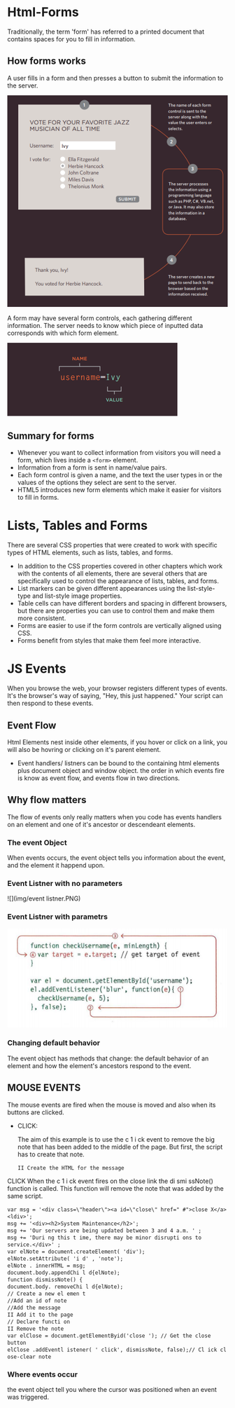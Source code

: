 # Html-Forms

Traditionally, the term 'form' has referred
to a printed document that contains
spaces for you to fill in information.

## How forms works 

A user fills in a form and then presses a button
to submit the information to the server.

![](img/forms-structure.PNG)

A form may have several form controls, each
gathering different information. The server
needs to know which piece of inputted data
corresponds with which form element.

![](img/formname.PNG)

## Summary for forms

- Whenever you want to collect information from
visitors you will need a form, which lives inside a
`<form>` element.
- Information from a form is sent in name/value pairs.
- Each form control is given a name, and the text the
user types in or the values of the options they select
are sent to the server.
- HTML5 introduces new form elements which make it
easier for visitors to fill in forms.


# Lists, Tables and Forms

There are several CSS properties that
were created to work with specific types
of HTML elements, such as lists, tables,
and forms.

-  In addition to the CSS properties covered in other
chapters which work with the contents of all elements,
there are several others that are specifically used to
control the appearance of lists, tables, and forms.
-  List markers can be given different appearances
using the list-style-type and list-style image
properties.
-  Table cells can have different borders and spacing in
different browsers, but there are properties you can
use to control them and make them more consistent.
-  Forms are easier to use if the form controls are
vertically aligned using CSS.
-  Forms benefit from styles that make them feel more
interactive.

# JS Events

When you browse the web, your browser registers different
types of events. It's the browser's way of saying, "Hey, this
just happened." Your script can then respond to these events. 


## Event Flow

Html Elements nest inside other elements, if you hover or click on a link, you will also be hovring or clicking on it's parent element. 

- Event handlers/ listners can be bound to the containing html elements plus document object and window object. the order in which events fire is know as event flow, and events flow in two directions.

## Why flow matters 

The flow of events only really matters when you code has events handlers on an element and one of it's ancestor or descendeant elements.

### The event Object 

When events occurs, the event object tells you information about the event, and the element it happend upon.

### Event Listner with no parameters 
![](img/event listner.PNG)

### Event Listner with parametrs 

![](img/elwparams.PNG)

### Changing default behavior

The event object has methods that change:
the default behavior of an element and how
the element's ancestors respond to the event. 

## MOUSE EVENTS

The mouse events are fired when the mouse is moved and also when its
buttons are clicked. 

- CLICK:

    The aim of this example is to use
    the c 1 i ck event to remove the
    big note that has been added to
    the middle of the page. But first,
    the script has to create that note.

    ```
    II Create the HTML for the message
CLICK
When the c 1 i ck event fires on
the close link the di smi ssNote()
function is called. This function
will remove the note that was
added by the same script.
```
var msg = '<div class=\"header\"><a id=\"close\" href=" #">close X</a><ldiv>';
msg += '<div><h2>System Maintenance</h2>';
msg += 'Our servers are being updated between 3 and 4 a.m. ' ;
msg += 'Duri ng this t ime, there may be minor disrupti ons to service.</div>' ;
var elNote = document.createElement( 'div');
elNote.setAttribute( 'i d' , 'note');
elNote . innerHTML = msg;
document.body.appendChi l d{elNote);
function dismissNote() {
document.body. removeChi l d{elNote);
// Create a new el emen t
//Add an id of note
//Add the message
II Add it to the page
// Declare functi on
II Remove the note
var elClose = document.getElementByid('close '); // Get the close button
elClose .addEventl istener( ' click', dismissNote, false);// Cl ick cl ose-clear note
``` 
### Where events occur

the event object tell you where the cursor was positioned when an event was triggered.



    

